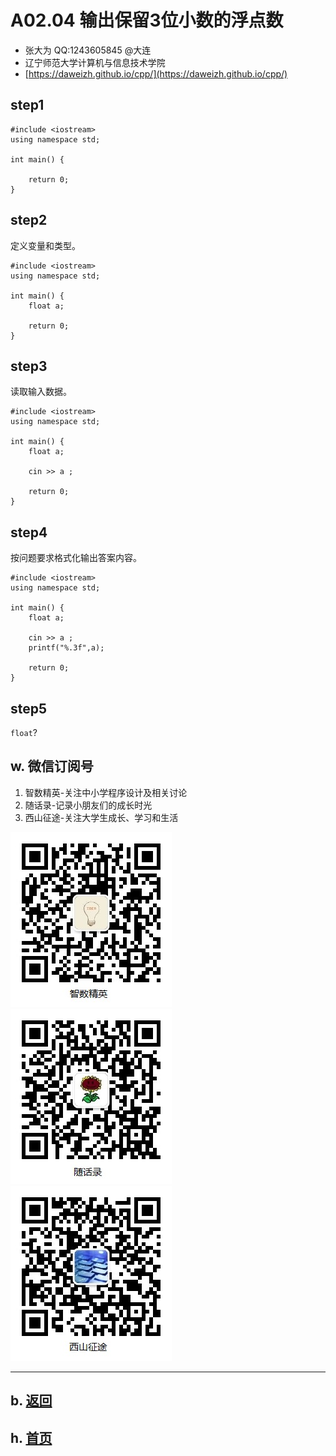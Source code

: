 # A02.04 输出保留3位小数的浮点数

- 张大为 QQ:1243605845 @大连
- 辽宁师范大学计算机与信息技术学院
- [https://daweizh.github.io/cpp/](https://daweizh.github.io/cpp/) 

## step1

~~~
#include <iostream>
using namespace std;

int main() {

    return 0;
}
~~~

## step2

定义变量和类型。

~~~
#include <iostream>
using namespace std;

int main() {
    float a;

    return 0;
}
~~~


## step3

读取输入数据。

~~~
#include <iostream>
using namespace std;

int main() {
    float a;

    cin >> a ;

    return 0;
}
~~~

## step4

按问题要求格式化输出答案内容。

~~~
#include <iostream>
using namespace std;

int main() {
    float a;

    cin >> a ;
    printf("%.3f",a);

    return 0;
}
~~~

## step5

`float`?



## w. 微信订阅号

1. 智数精英-关注中小学程序设计及相关讨论
2. 随话录-记录小朋友们的成长时光
2. 西山征途-关注大学生成长、学习和生活

![欢迎关注“智数精英”订阅号](../../assets/me/img/idea8.jpg)
![欢迎关注“随话录”订阅号](../../assets/me/img/shl8.jpg)
![欢迎关注“西山征途”订阅号](../../assets/me/img/xszt8.jpg)

----------

## b. [返回](../)
    
## h. [首页](../../)

 